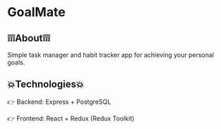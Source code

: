 <h1>GoalMate</h1>

<h2>❕❕❕About❕❕❕</h2>
Simple task manager and habit tracker app for achieving your personal goals.

<h2>💥Technologies💥</h2>
<p>👉 Backend: Express + PostgreSQL</p>
<p>👉 Frontend: React + Redux (Redux Toolkit)</p>
